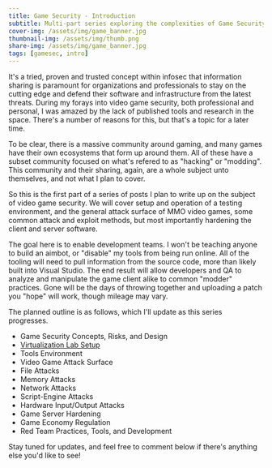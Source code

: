 ```yaml
---
title: Game Security - Introduction
subtitle: Multi-part series exploring the complexities of Game Security
cover-img: /assets/img/game_banner.jpg
thumbnail-img: /assets/img/thumb.png
share-img: /assets/img/game_banner.jpg
tags: [gamesec, intro]
---
```


It's a tried, proven and trusted concept within infosec that information sharing is paramount for organizations and professionals to stay on the cutting edge and defend their software and infrastructure from the latest threats. During my forays into video game security, both professional and personal, I was amazed by the lack of published tools and research in the space. There's a number of reasons for this, but that's a topic for a later time.

To be clear, there is a massive community around gaming, and many games have their own ecosystems that form up around them. All of these have a subset community focused on what's refered to as "hacking" or "modding". This community and their sharing, again, are a whole subject unto themselves, and not what I plan to cover.

So this is the first part of a series of posts I plan to write up on the subject of video game security. We will cover setup and operation of a testing environment, and the general attack surface of MMO video games, some common attack and exploit methods, but most importantly hardening the client and server software.

The goal here is to enable development teams. I won't be teaching anyone to build an aimbot, or "disable" my tools from being run online. All of the tooling will need to pull information from the source code, more than likely built into Visual Studio. The end result will allow developers and QA to analyze and manipulate the game client alike to common "modder" practices. Gone will be the days of throwing together and uploading a patch you "hope" will work, though mileage may vary.

The planned outline is as follows, which I'll update as this series progresses.

* Game Security Concepts, Risks, and Design
* [Virtualization Lab Setup](../2020-07-13-gamesec-virtualization)
* Tools Environment
* Video Game Attack Surface
* File Attacks
* Memory Attacks
* Network Attacks
* Script-Engine Attacks
* Hardware Input/Output Attacks
* Game Server Hardening
* Game Economy Regulation
* Red Team Practices, Tools, and Development

Stay tuned for updates, and feel free to comment below if there's anything else you'd like to see!

